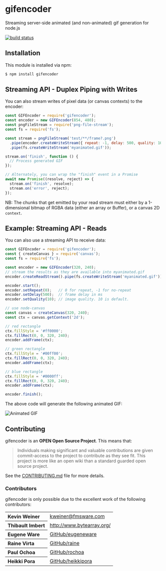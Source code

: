 # gifencoder

Streaming server-side animated (and non-animated) gif generation for node.js

[![build status](https://secure.travis-ci.org/eugeneware/gifencoder.png)](http://travis-ci.org/eugeneware/gifencoder)

## Installation

This module is installed via npm:

``` bash
$ npm install gifencoder
```

## Streaming API - Duplex Piping with Writes

You can also stream writes of pixel data (or canvas contexts) to the encoder:

``` js
const GIFEncoder = require('gifencoder');
const encoder = new GIFEncoder(854, 480);
const pngFileStream = require('png-file-stream');
const fs = require('fs');

const stream = pngFileStream('test/**/frame?.png')
  .pipe(encoder.createWriteStream({ repeat: -1, delay: 500, quality: 10 }))
  .pipe(fs.createWriteStream('myanimated.gif'));

stream.on('finish', function () {
  // Process generated GIF
});

// Alternately, you can wrap the "finish" event in a Promise
await new Promise((resolve, reject) => {
  stream.on('finish', resolve);
  stream.on('error', reject);
});
```

NB: The chunks that get emitted by your read stream must either by a 1-dimensional bitmap of RGBA
data (either an array or Buffer), or a canvas 2D `context`.

## Example: Streaming API - Reads

You can also use a streaming API to receive data:

``` js
const GIFEncoder = require('gifencoder');
const { createCanvas } = require('canvas');
const fs = require('fs');

const encoder = new GIFEncoder(320, 240);
// stream the results as they are available into myanimated.gif
encoder.createReadStream().pipe(fs.createWriteStream('myanimated.gif'));

encoder.start();
encoder.setRepeat(0);   // 0 for repeat, -1 for no-repeat
encoder.setDelay(500);  // frame delay in ms
encoder.setQuality(10); // image quality. 10 is default.

// use node-canvas
const canvas = createCanvas(320, 240);
const ctx = canvas.getContext('2d');

// red rectangle
ctx.fillStyle = '#ff0000';
ctx.fillRect(0, 0, 320, 240);
encoder.addFrame(ctx);

// green rectangle
ctx.fillStyle = '#00ff00';
ctx.fillRect(0, 0, 320, 240);
encoder.addFrame(ctx);

// blue rectangle
ctx.fillStyle = '#0000ff';
ctx.fillRect(0, 0, 320, 240);
encoder.addFrame(ctx);

encoder.finish();
```
The above code will generate the following animated GIF:

![Animated GIF](https://raw.github.com/eugeneware/gifencoder/master/examples/myanimated.gif)

## Contributing

gifencoder is an **OPEN Open Source Project**. This means that:

> Individuals making significant and valuable contributions are given commit-access to the project to contribute as they see fit. This project is more like an open wiki than a standard guarded open source project.

See the [CONTRIBUTING.md](https://github.com/eugeneware/gifencoder/blob/master/CONTRIBUTING.md) file for more details.

### Contributors

gifencoder is only possible due to the excellent work of the following contributors:

<table><tbody>
<tr><th align="left">Kevin Weiner</th><td><a href="mailto:kweiner@fmsware.com">kweiner@fmsware.com</a></td></tr>
<tr><th align="left">Thibault Imbert</th><td><a href="http://www.bytearray.org/">http://www.bytearray.org/</a></td></tr>
<tr><th align="left">Eugene Ware</th><td><a href="https://github.com/eugeneware">GitHub/eugeneware</a></td></tr>
<tr><th align="left">Raine Virta</th><td><a href="https://github.com/raine">GitHub/raine</a></td></tr>
<tr><th align="left">Paul Ochoa</th><td><a href="https://github.com/rochoa">GitHub/rochoa</a></td></tr>
<tr><th align="left">Heikki Pora</th><td><a href="https://github.com/heikkipora">GitHub/heikkipora</a></td></tr>
</tbody></table>
